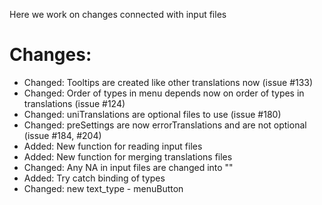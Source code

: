 Here we work on changes connected with input files
# Changes:
* Changed: Tooltips are created like other translations now (issue #133)
* Changed: Order of types in menu depends now on order of types in translations (issue #124)
* Changed: uniTranslations are optional files to use (issue #180)
* Changed: preSettings are now errorTranslations and are not optional (issue #184, #204)
* Added: New function for reading input files
* Added: New function for merging translations files
* Changed: Any NA in input files are changed into "" 
* Added: Try catch binding of types
* Changed: new text_type - menuButton
